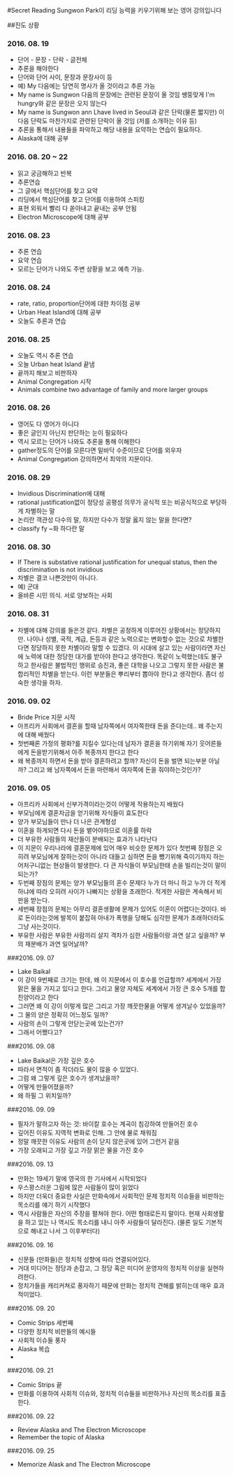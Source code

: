 #Secret Reading
Sungwon Park이 리딩 능력을 키우기위해 보는 영어 강의입니다

##진도 상황

### 2016. 08. 19
  * 단어 - 문장 - 단락 - 글전체
  * 추론을 해야한다
  * 단어와 단어 사이, 문장과 문장사이 등
  * 예) My 다음에는 당연히 명사가 올 것이라고 추론 가능
  * My name is Sungwon 다음의 문장에는 관련된 문장이 올 것임 쌩뚱맞게 I'm hungry와 같은 문장은 오지 않는다
  * My name is Sungwon ann Lhave lived in Seoul과 같은 단락(물론 짧지만) 이 다음 단락도 마찬가지로 관련된 단락이 올 것임 (저를 소개하는 이유 등)
  * 추론을 통해서 내용들을 파악하고 해당 내용을 요약하는 연습이 필요하다.
  * Alaska에 대해 공부

### 2016. 08. 20 ~ 22
  * 읽고 궁금해하고 반복
  * 추론연습
  * 그 글에서 핵심단어를 찾고 요약
  * 리딩에서 핵심단어를 찾고 단어를 이용하여 스피킹
  * 표현 외워서 빨리 다 쏟아내고 끝내는 공부 안됨
  * Electron Microscope에 대해 공부
   
### 2016. 08. 23
  * 추론 연습
  * 요약 연습
  * 모르는 단어가 나와도 주변 상황을 보고 예측 가능.

### 2016. 08. 24
  * rate, ratio, proportion단어에 대한 차이점 공부
  * Urban Heat Island에 대해 공부
  * 오늘도 추론과 연습

### 2016. 08. 25
  * 오늘도 역시 추론 연습
  * 오늘 Urban heat Island 끝냄
  * 끝까지 해보고 비판하자
  * Animal Congregation 시작
  * Animals combine two advantage of family and more larger groups

### 2016. 08. 26
  * 영어도 다 영어가 아니다
  * 좋은 글인지 아닌지 판단하는 눈이 필요하다
  * 역시 모르는 단어가 나와도 추론을 통해 이해한다
  * gather정도의 단어를 모른다면 밑바닥 수준이므로 단어를 외우자
  * Animal Congregation 강의하면서 최악의 지문이다.

### 2016. 08. 29
  * Invidious Discrimination에 대해
  * rational justification없이 정당성 공평성 의무가 공식적 또는 비공식적으로 부당하게 차별하는 말
  * 논리란 객관성 다수의 말, 하지만 다수가 정말 옳지 않는 말을 한다면?
  * classify fy ~화 하다란 말

### 2016. 08. 30
  * If There is substative rational justification for unequal status, then the discrimination is not invidious
  * 차별은 결코 나쁜것만이 아니다. 
  * 예) 군대
  * 올바른 시민 의식. 서로 양보하는 사회

### 2016. 08. 31
  * 차별에 대해 강의를 들은것 같다. 차별은 공정하게 이루어진 상황에서는 정당하지만. 나이나 성별, 국적, 계급, 돈등과 같은 노력으로는 변화할수 없는 것으로 차별한다면 정당하지 못한 차별이라 말할 수 있겠다. 이 시대에 살고 있는 사람이라면 자신에 노력에 대한 정당한 대가를 받아야 한다고 생각한다. 똑같이 노력했는데도 불구하고 한사람은 불법적인 행위로 승진과, 좋은 대학을 나오고 그렇지 못한 사람은 불합리적인 차별을 받는다. 이런 부분들은 뿌리부터 뽑아야 한다고 생각한다. 좀더 성숙한 생각을 하자.

### 2016. 09. 02
  * Bride Price 지문 시작
  * 아프리카 사회에서 결혼을 할때 남자쪽에서 여자쪽한태 돈을 준다는데.. 왜 주는지에 대해 배웠다
  * 첫번째론 가정의 평화?를 지킬수 있다는데 남자가 결혼을 하기위해 자기 웃어른들에게 돈을받기위해서 아주 복종까지 한다고 한다
  * 왜 복종까지 하면서 돈을 받아 결혼하려고 할까? 자신이 돈을 벌면 되는부분 아닐까? 그리고 왜 남자쪽에서 돈을 마련해서 여자쪽에 돈을 줘야하는것인가? 

### 2016. 09. 05
  * 아프리카 사회에서 신부가격이라는것이 어떻게 작용하는지 배웠다
  * 부모님에게 결혼자금을 얻기위해 자식들이 효도한다
  * 양가 부모님들이 만나 더 나은 관계형성
  * 이혼을 하게되면 다시 돈을 뱉어야하므로 이혼률 하락
  * 더 부유한 사람들의 재산들이 분배되는 효과가 나타난다
  * 이 지문이 우리나라에 결혼문제에 있어 매우 비슷한 문제가 있다 첫번째 장점은 오히려 부모님에게 잘하는것이 아니라 대들고 심하면 돈을 뺐기위해 죽이기까지 하는 어처구니없는 현상들이 발생한다. 다 큰 자식들이 부모님한태 손을 빌리는것이 말이 되는가?
  * 두번째 장점의 문제는 양가 부모님들의 혼수 문제다 누가 더 마니 하고 누가 더 적게 하냐에 따라 오히려 사이가 나빠지는 상황을 초래한다. 적게한 사람은 계속해서 비판을 받는다.
  * 세번째 장점의 문제는 아무리 결혼생활에 문제가 있어도 이혼이 어렵다는것이다. 바로 돈이라는것에 발목이 붙잡혀 아내가 폭행을 당해도 심각한 문제가 초래하더라도 그냥 사는것이다.
  * 부유한 사람은 부유한 사람끼리 살지 격차가 심한 사람들이랑 과연 살고 싶을까? 부의 재분배가 과연 일어날까?

 ###2016. 09. 07
  * Lake Baikal
  * 이 강이 9번째로 크기는 한데, 왜 이 지문에서 이 호수를 언급할까? 세계에서 가장 맑은 물을 가지고 있다고 한다. 그리고 물양 자체도 세계에서 가장 큰 호수 5개를 합친양이라고 한다
  * 그러면 왜 이 강이 이렇게 많은 그리고 가장 깨끗한물을 어떻게 생겨날수 있었을까?
  * 그 물의 양은 정확히 어느정도 일까?
  * 사람의 손이 그렇게 안닫는곳에 있는건가?
  * 그래서 어쨌다고?

###2016. 09. 08
  * Lake Baikal은 가장 깊은 호수
  * 따라서 면적이 좀 작더라도 물이 많을 수 있었다.
  * 그럼 왜 그렇게 깊은 호수가 생겨났을까?
  * 어떻게 만들어졌을까? 
  * 왜 하필 그 위치일까?

###2016. 09. 09
  * 필자가 말하고자 하는 것: 바이칼 호수는 계곡이 침강하여 만들어진 호수
  * 깊어진 이유도 지역적 변화로 인해. 그 안에 물로 채워짐
  * 정말 깨끗한 이유도 사람의 손이 닫지 않은곳에 있어 그런거 같음
  * 가장 오래되고 가장 깊고 가장 맑은 물을 가진 호수

###2016. 09. 13
  * 만화는 19세기 말에 영국의 한 기사에서 시작되었다
  * 우스꽝스러운 그림에 많은 사람들이 많이 읽었다
  * 하지만 더욱더 중요한 사실은 만화속에서 사회적인 문제 정치적 이슈들을 비판하는 목소리를 얘기 하기 시작했다
  * 역시 사람들은 자신의 주장을 펼쳐야 한다. 어떤 형태로든지 말이다. 현재 사회생활을 하고 있는 나 역시도 목소리를 내니 아주 사람들이 달라진다. (물론 일도 기본적으로 해내고 나서 그 이후부터다)

###2016. 09. 16
  * 신문들 (만화들)은 정치적 성향에 따라 연결되어있다.
  * 거대 미디어는 정당과 손잡고, 그 정당 혹은 미디어 운영자의 정치적 이상을 실현하려한다.
  * 정치가들을 캐리커쳐로 풍자하기 때문에 만화는 정치적 견해를 밝히는데 매우 효과적이었다.
  
###2016. 09. 20
  * Comic Strips 세번째
  * 다양한 정치적 비판들의 예시들 
  * 사회적 이슈들 풍자
  * Alaska 복습
  * 
  
###2016. 09. 21
  * Comic Strips 끝
  * 만화를 이용하여 사회적 이슈와, 정치적 이슈들을 비판하거나 자신의 목소리를 표출한다.

###2016. 09. 22
  * Review Alaska and The Electron Microscope
  * Remember the topic of Alaska

###2016. 09. 25
  * Memorize Alask and The Electron Microscope

